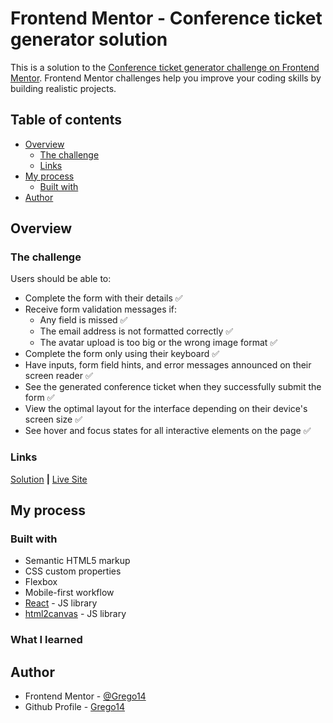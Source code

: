 # Frontend Mentor - Conference ticket generator solution

This is a solution to the [Conference ticket generator challenge on Frontend Mentor](https://www.frontendmentor.io/challenges/conference-ticket-generator-oq5gFIU12w). Frontend Mentor challenges help you improve your coding skills by building realistic projects. 

## Table of contents

- [Overview](#overview)
  - [The challenge](#the-challenge)
  - [Links](#links)
- [My process](#my-process)
  - [Built with](#built-with)
- [Author](#author)

## Overview

### The challenge

Users should be able to:

- Complete the form with their details ✅
- Receive form validation messages if:
  - Any field is missed ✅
  - The email address is not formatted correctly ✅
  - The avatar upload is too big or the wrong image format ✅
- Complete the form only using their keyboard ✅
- Have inputs, form field hints, and error messages announced on their screen reader ✅
- See the generated conference ticket when they successfully submit the form ✅
- View the optimal layout for the interface depending on their device's screen size ✅
- See hover and focus states for all interactive elements on the page ✅

### Links

[Solution](https://github.com/Grego14/FM-conference-ticket-generator) **|** [Live Site](https://grego-fm-conference-ticket-generator.netlify.app/)

## My process

### Built with

- Semantic HTML5 markup
- CSS custom properties
- Flexbox
- Mobile-first workflow
- [React](https://reactjs.org/) - JS library
- [html2canvas](https://html2canvas.hertzen.com/) - JS library

### What I learned

## Author

- Frontend Mentor - [@Grego14](https://www.frontendmentor.io/profile/Grego14)
- Github Profile - [Grego14](https://github.com/Grego14)
